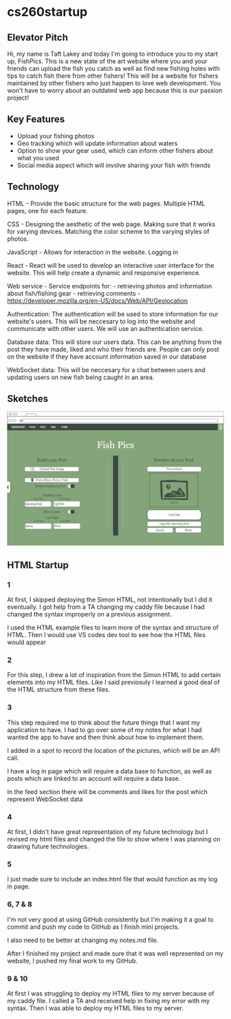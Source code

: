 # cs260startup

## Elevator Pitch

Hi, my name is Taft Lakey and today I'm going to introduce you to my start up, FishPics. This is a new state of the art website where you and your friends can upload the fish you catch as well as find new fishing holes with tips to catch fish there from other fishers! This will be a website for fishers maintained by other fishers who just happen to love web development. You won't have to worry about an outdated web app because this is our passion project!

## Key Features

- Upload your fishing photos
- Geo tracking which will update information about waters
- Option to show your gear used, which can inform other fishers about what you used
- Social media aspect which will involve sharing your fish with friends

## Technology

HTML - Provide the basic structure for the web pages. Multiple HTML pages, one for each feature.

CSS - Designing the aesthetic of the web page. Making sure that it works for varying devices. Matching the color scheme to the varying styles of photos.

JavaScript - Allows for interaction in the website. Logging in

React - React will be used to develop an interactive user interface for the website. This will help create a dynamic and responsive experience.

Web service - Service endpoints for:
    - retrieving photos and information about fish/fishing gear
    - retrieving comments
    - https://developer.mozilla.org/en-US/docs/Web/API/Geolocation

Authentication: The authentication will be used to store information for our website's users. This will be neccesary to log into the website and communicate with other users. We will use an authentication service.

Database data: This will store our users data. This can be anything from the post they have made, liked and who their friends are. People can only post on the website if they have account information saved in our database

WebSocket data: This will be neccesary for a chat between users and updating users on new fish being caught in an area.

## Sketches

![This is an image of the website sketch that I made](fishwebsite(1).png)

## HTML Startup

### 1

At first, I skipped deploying the Simon HTML, not intentionally but I did it eventually. I got help from a TA changing my caddy file because I had changed the syntax improperly on a previous assignment.

I used the HTML example files to learn more of the syntax and structure of HTML. Then I would use VS codes dev tool to see how the HTML files would appear

### 2

For this step, I drew a lot of inspiration from the Simon HTML to add certain elements into my HTML files. Like I said previosuly I learned a good deal of the HTML structure from these files.

### 3

This step required me to think about the future things that I want my application to have. I had to go over some of my notes for what I had wanted the app to have and then think about how to implement them.

I added in a spot to record the location of the pictures, which will be an API call.

I have a log in page which will require a data base to function, as well as posts which are linked to an account will require a data base.

In the feed section there will be comments and likes for the post which represent WebSocket data

### 4

At first, I didn't have great representation of my future technology but I revised my html files and changed the file to show where I was planning on drawing future technologies.

### 5

I just made sure to include an index.html file that would function as my log in page.

### 6, 7 & 8

I'm not very good at using GitHub consistently but I'm making it a goal to commit and push my code to GitHub as I finish mini projects.

I also need to be better at changing my notes.md file.

After I finished my project and made sure that it was well represented on my website, I pushed my final work to my GitHub.

### 9 & 10

At first I was struggling to deploy my HTML files to my server because of my caddy file. I called a TA and received help in fixing my error with my syntax. Then I was able to deploy my HTML files to my server. 